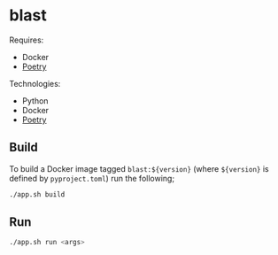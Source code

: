 # blast

Requires:

- Docker
- [Poetry](https://python-poetry.org/)

Technologies:

- Python
- Docker
- [Poetry](https://python-poetry.org/)

## Build

To build a Docker image tagged `blast:${version}` (where `${version}` is defined by `pyproject.toml`) run the following;

```bash
./app.sh build
```

## Run

```bash
./app.sh run <args>
```
